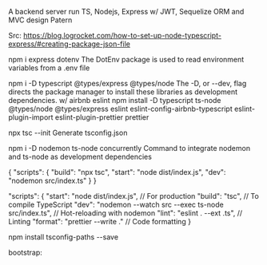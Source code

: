 A backend server run TS, Nodejs, Express w/ JWT, Sequelize ORM and MVC design Patern

Src: https://blog.logrocket.com/how-to-set-up-node-typescript-express/#creating-package-json-file

npm i express dotenv
The DotEnv package is used to read environment variables from a .env file

npm i -D typescript @types/express @types/node
The -D, or --dev, flag directs the package manager to install these libraries as development dependencies.
w/ airbnb eslint
npm install -D typescript ts-node @types/node @types/express eslint eslint-config-airbnb-typescript eslint-plugin-import eslint-plugin-prettier prettier

npx tsc --init
Generate tsconfig.json

npm i -D nodemon ts-node concurrently
Command to integrate nodemon and ts-node as development dependencies

{
"scripts": {
"build": "npx tsc",
"start": "node dist/index.js",
"dev": "nodemon src/index.ts"
}
}

"scripts": {
"start": "node dist/index.js", // For production
"build": "tsc", // To compile TypeScript
"dev": "nodemon --watch src --exec ts-node src/index.ts", // Hot-reloading with nodemon
"lint": "eslint . --ext .ts", // Linting
"format": "prettier --write ." // Code formatting
}

npm install tsconfig-paths --save

bootstrap:

<!-- Latest compiled and minified CSS -->
<link href="https://cdn.jsdelivr.net/npm/bootstrap@5.3.3/dist/css/bootstrap.min.css" rel="stylesheet">

<!-- Latest compiled JavaScript -->
<script src="https://cdn.jsdelivr.net/npm/bootstrap@5.3.3/dist/js/bootstrap.bundle.min.js"></script>
